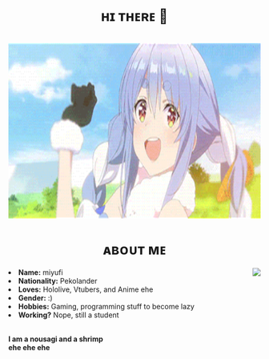 <body>
	<h1 align="center">ʜɪ ᴛʜᴇʀᴇ 👋</h1>
	<br>
	<div align="center">
		<img src="peko.gif" width="auto" height="350px">
	</div>
	<div>
		<h1 align="center">ᴀʙᴏᴜᴛ ᴍᴇ</h1>
		<img src="goohruh.gif" align="right" width="auto" height="260px">
		<li>
		<b>Name:</b> miyufi</li>
		<li>
		<b>Nationality:</b> Pekolander
		</li>
		<li>
		<b>Loves:</b> Hololive, Vtubers, and Anime ehe
		</li>
		<li>
		<b>Gender:</b> :)
		</li>
		<li>
		<b>Hobbies:</b> Gaming, programming stuff to become lazy
		</li>
		<li>
		<b>Working?</b> Nope, still a student
		</li>
		<br>
		<p><b>     I am a nousagi and a shrimp<br>
				  ehe ehe ehe</b></p>
	</div>
</body>
<!--
**miyufi/miyufi** is a ✨ _special_ ✨ repository because its `README.md` (this file) appears on your GitHub profile.

Here are some ideas to get you started:

- 🔭 I’m currently working on ...
- 🌱 I’m currently learning ...
- 👯 I’m looking to collaborate on ...
- 🤔 I’m looking for help with ...
- 💬 Ask me about ...
- 📫 How to reach me: ...
- 😄 Pronouns: ...
- ⚡ Fun fact: ...
-->

